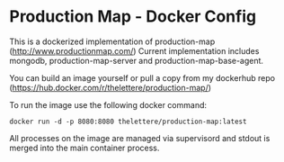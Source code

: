 # Production Map - Docker Config

This is a dockerized implementation of production-map (http://www.productionmap.com/)
Current implementation includes mongodb, production-map-server and production-map-base-agent.

You can build an image yourself or pull a copy from my dockerhub repo (https://hub.docker.com/r/thelettere/production-map/)

To run the image use the following docker command:
```
docker run -d -p 8080:8080 thelettere/production-map:latest
```

All processes on the image are managed via supervisord and stdout is merged into the main container process.
